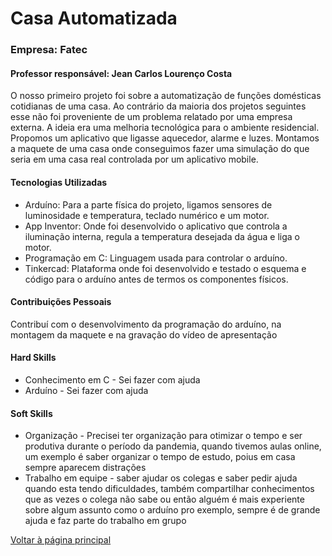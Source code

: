 # Casa Automatizada
### Empresa: Fatec
#### Professor responsável: Jean Carlos Lourenço Costa
O nosso primeiro projeto foi sobre a automatização de funções domésticas cotidianas de uma casa. Ao contrário da maioria dos projetos seguintes esse não foi proveniente de um problema relatado por uma empresa externa.
A ideia era uma melhoria tecnológica para o ambiente residencial. Propomos um aplicativo que ligasse aquecedor, alarme e luzes. Montamos a maquete de uma casa onde conseguimos fazer uma simulação do que seria em uma casa real controlada por um aplicativo mobile.

#### Tecnologias Utilizadas
- Arduíno: Para a parte física do projeto, ligamos sensores de luminosidade e temperatura, teclado numérico e um motor.
- App Inventor: Onde foi desenvolvido o aplicativo que controla a iluminação interna, regula a temperatura desejada da água e liga o motor.
- Programação em C: Linguagem usada para controlar o arduíno.
- Tinkercad: Plataforma onde foi desenvolvido e testado o esquema e código para o arduíno antes de termos os componentes físicos.

#### Contribuições Pessoais
Contribuí com o desenvolvimento da programação do arduíno, na montagem da maquete e na gravação do vídeo de apresentação

#### Hard Skills
- Conhecimento em C - Sei fazer com ajuda
- Arduíno - Sei fazer com ajuda

#### Soft Skills
- Organização - Precisei ter organização para otimizar o tempo e ser produtiva durante o período da pandemia, quando tivemos aulas online, um exemplo é saber organizar o tempo de estudo, poius em casa sempre aparecem distrações
- Trabalho em equipe - saber ajudar os colegas e saber pedir ajuda quando esta tendo dificuldades, também 
compartilhar conhecimentos que as vezes o colega não sabe ou então alguém é mais experiente sobre algum assunto como o arduíno pro exemplo, sempre é de grande ajuda e faz parte do trabalho em grupo

[Voltar à página principal](https://github.com/AnaPaulaSOliveira/Portifolio--TG/blob/main/README.md)



